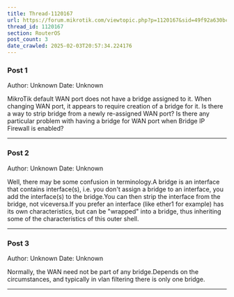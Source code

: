 ```yaml
---
title: Thread-1120167
url: https://forum.mikrotik.com/viewtopic.php?p=1120167&sid=49f92a630bc7970d8ca50523be880e8f#p1120167
thread_id: 1120167
section: RouterOS
post_count: 3
date_crawled: 2025-02-03T20:57:34.224176
---
```


### Post 1
Author: Unknown
Date: Unknown

MikroTik default WAN port does not have a bridge assigned to it. When changing WAN port, it appears to require creation of a bridge for it. Is there a way to strip bridge from a newly re-assigned WAN port? Is there any particular problem with having a bridge for WAN port when Bridge IP Firewall is enabled?

---
### Post 2
Author: Unknown
Date: Unknown

Well, there may be some confusion in terminology.A bridge is an interface that contains interface(s), i.e. you don't assign a bridge to an interface, you add the interface(s) to the bridge.You can then strip the interface from the bridge, not viceversa.If you prefer an interface (like ether1 for example) has its own characteristics, but can be "wrapped" into a bridge, thus inheriting some of the characteristics of this outer shell.

---
### Post 3
Author: Unknown
Date: Unknown

Normally, the WAN need not be part of any bridge.Depends on the circumstances, and typically in vlan filtering there is only one bridge.

---
